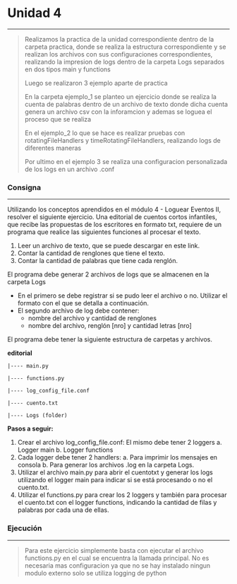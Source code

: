 # Unidad 4
----
>Realizamos la practica de la unidad correspondiente dentro de la carpeta practica, donde se realiza la estructura correspondiente y se realizan los archivos con sus configuraciones correspondientes, realizando la impresion de logs dentro de la carpeta Logs separados en dos tipos main y functions
>
>Luego se realizaron 3 ejemplo aparte de practica 
> 
>En la carpeta ejemplo_1 se planteo un ejercicio donde se realiza la cuenta de palabras dentro de un archivo de texto donde dicha cuenta genera un archivo csv con la inforamcion y ademas se loguea el proceso que se realiza
>
>En el ejemplo_2 lo que se hace es realizar pruebas con rotatingFileHandlers y timeRotatingFileHandlers, realizando logs de diferentes maneras
>
>Por ultimo en el ejemplo 3 se realiza una configuracion personalizada de los logs en un archivo .conf

### Consigna
----
Utilizando los conceptos aprendidos en el módulo 4 - Loguear
Eventos II, resolver el siguiente ejercicio.
Una editorial de cuentos cortos infantiles, que recibe las propuestas
de los escritores en formato txt, requiere de un programa que realice
las siguientes funciones al procesar el texto.
1. Leer un archivo de texto, que se puede descargar en este link.
2. Contar la cantidad de renglones que tiene el texto.
3. Contar la cantidad de palabras que tiene cada renglón.

El programa debe generar 2 archivos de logs que se almacenen en
la carpeta Logs
* En el primero se debe registrar si se pudo leer el archivo o no.
Utilizar el formato con el que se detalla a continuación.
* El segundo archivo de log debe contener:
  * nombre del archivo y cantidad de renglones
  * nombre del archivo, renglón [nro] y cantidad letras [nro]

El programa debe tener la siguiente estructura de carpetas y archivos.

**editorial**

    |---- main.py

    |---- functions.py

    |---- log_config_file.conf

    |---- cuento.txt

    |---- Logs (folder)

__Pasos a seguir:__
1. Crear el archivo log_config_file.conf: El mismo debe tener 2 loggers
a. Logger main
b. Logger functions
2. Cada logger debe tener 2 handlers:
a. Para imprimir los mensajes en consola
b. Para generar los archivos .log en la carpeta Logs.
3. Utilizar el archivo main.py para abrir el cuentotxt y generar los logs
utilizando el logger main para indicar si se está procesando o no el
cuento.txt.
4. Utilizar el functions.py para crear los 2 loggers y también para procesar
el cuento.txt con el logger functions, indicando la cantidad de filas y
palabras por cada una de ellas.

### Ejecución
----
>Para este ejercicio simplemente basta con ejecutar el archivo functions.py en el cual se encuentra la llamada principal. No es necesaria mas configuracion ya que no se hay instalado ningun modulo externo solo se utiliza logging de python 